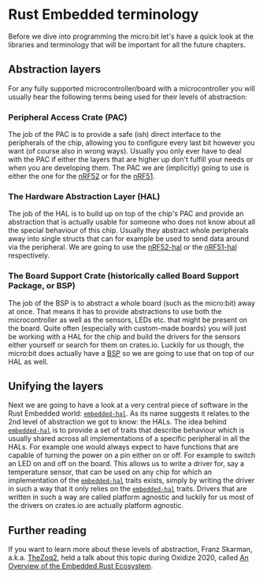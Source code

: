 # Rust Embedded terminology
Before we dive into programming the micro:bit let's have a quick look
at the libraries and terminology that will be important for all the
future chapters.

## Abstraction layers
For any fully supported microcontroller/board with a microcontroller
you will usually hear the following terms being used for their levels
of abstraction:

### Peripheral Access Crate (PAC)
The job of the PAC is to provide a safe (ish) direct interface to the
peripherals of the chip, allowing you to configure
every last bit however you want (of course also in wrong ways). Usually
you only ever have to deal with the PAC if either the layers that are
higher up don't fulfill your needs or when you are developing them.
The PAC we are (implicitly) going to use is either the one for the [nRF52]
or for the [nRF51].

### The Hardware Abstraction Layer (HAL)
The job of the HAL is to build up on top of
the chip's PAC and provide an abstraction that is actually usable for
someone who does not know about all the special behaviour of this chip.
Usually they abstract whole peripherals away into single structs that can
for example be used to send data around via the peripheral. We are
going to use the [nRF52-hal] or the [nRF51-hal] respectively.

### The Board Support Crate (historically called Board Support Package, or BSP)
The job of the BSP is to abstract a whole board
(such as the micro:bit) away at once. That means it has to provide
abstractions to use both the microcontroller as well as the sensors,
LEDs etc. that might be present on the board. Quite often (especially
with custom-made boards) you will just be working with a HAL for the
chip and build the drivers for the sensors either yourself or
search for them on crates.io. Luckily for us though, the micro:bit
does actually have a [BSP] so we are going to use that on top of our
HAL as well.

[nrF52]: https://crates.io/crates/nrf52833-pac
[nrF51]: https://crates.io/crates/nrf51
[nrF52-hal]: https://crates.io/crates/nrf52833-hal
[nrF51-hal]: https://crates.io/crates/nrf51-hal
[BSP]: https://crates.io/crates/microbit

## Unifying the layers

Next we are going to have a look at a very central piece of software
in the Rust Embedded world: [`embedded-hal`]. As its name suggests it
relates to the 2nd level of abstraction we got to know: the HALs.
The idea behind [`embedded-hal`] is to provide a set of traits that
describe behaviour which is usually shared across all implementations
of a specific peripheral in all the HALs. For example one would always
expect to have functions that are capable of turning the power on a pin
either on or off. For example to switch an LED on and off on the board.
This allows us to write a driver for, say a temperature sensor, that
can be used on any chip for which an implementation of the [`embedded-hal`] traits exists,
simply by writing the driver in such a way that it only relies on the
[`embedded-hal`] traits. Drivers that are written in such a way are called
platform agnostic and luckily for us most of the drivers on crates.io
are actually platform agnostic.

[`embedded-hal`]: https://crates.io/crates/embedded-hal


## Further reading

If you want to learn more about these levels of abstraction, Franz Skarman,
a.k.a. [TheZoq2], held a talk about this topic during Oxidize 2020, called
[An Overview of the Embedded Rust Ecosystem].

[TheZoq2]: https://github.com/TheZoq2/
[An Overview of the Embedded Rust Ecosystem]: https://www.youtube.com/watch?v=vLYit_HHPaY
